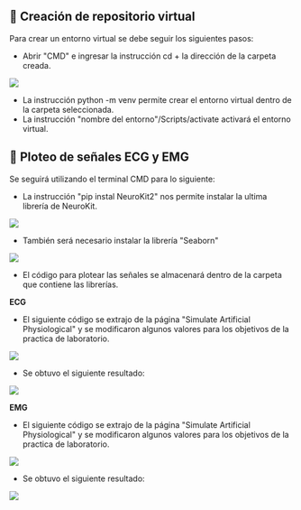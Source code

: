 ## 📑 Creación de repositorio virtual

Para crear un entorno virtual se debe seguir los siguientes pasos:

- Abrir "CMD" e ingresar la instrucción cd + la dirección de la carpeta creada.
<image src="/Laboratorios/Laboratorio 2 - Setup para proyectos de señales/Fotos/Imagen1.png" >   
 
- La instrucción python -m venv permite crear el entorno virtual dentro de la carpeta seleccionada.
- La instrucción "nombre del entorno"/Scripts/activate activará el entorno virtual.


## 📑 Ploteo de señales ECG y EMG

Se seguirá utilizando el terminal CMD para lo siguiente:

- La instrucción "pip instal NeuroKit2" nos permite instalar la ultima librería de NeuroKit.
<image src="/Laboratorios/Laboratorio 2 - Setup para proyectos de señales/Fotos/Imagen2.png" >  

- También será necesario instalar la librería "Seaborn"
<image src="/Laboratorios/Laboratorio 2 - Setup para proyectos de señales/Fotos/Imagen3.png" > 

- El código para plotear las señales se almacenará dentro de la carpeta que contiene las librerías. 

**ECG**

- El siguiente código se extrajo de la página "Simulate Artificial Physiological" y se modificaron algunos valores para los objetivos de la practica de laboratorio.
<image src="/Laboratorios/Laboratorio 2 - Setup para proyectos de señales/Fotos/Imagen4.png" >

- Se obtuvo el siguiente resultado:
<image src="/Laboratorios/Laboratorio 2 - Setup para proyectos de señales/Fotos/Imagen5.png" >


**EMG**

- El siguiente código se extrajo de la página "Simulate Artificial Physiological" y se modificaron algunos valores para los objetivos de la practica de laboratorio.
<image src="/Laboratorios/Laboratorio 2 - Setup para proyectos de señales/Fotos/Imagen6.png" >

- Se obtuvo el siguiente resultado:
<image src="/Laboratorios/Laboratorio 2 - Setup para proyectos de señales/Fotos/Imagen7.png" >
